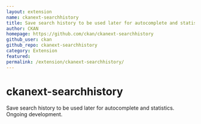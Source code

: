 ```yaml
---
layout: extension
name: ckanext-searchhistory
title: Save search history to be used later for autocomplete and statistics
author: CKAN
homepage: https://github.com/ckan/ckanext-searchhistory
github_user: ckan
github_repo: ckanext-searchhistory
category: Extension
featured: 
permalink: /extension/ckanext-searchhistory/
---
```



ckanext-searchhistory
=====================

Save search history to be used later for autocomplete and statistics. Ongoing development.

